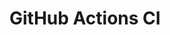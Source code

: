 # GitHub Actions CI






























































































































































































































































































































































































































































































































































































































































































































































































































































































































































































































































































































































































































































































































































































































































































































































































































































































































































































































































































































































































































































































































































































































































































































































































































































































































































































































































































































































































































































































































































































































































































































































































































































































































































































































































































































